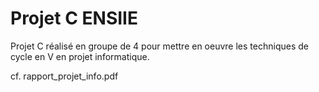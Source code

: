 # Projet C ENSIIE

Projet C réalisé en groupe de 4 pour mettre en oeuvre les techniques de cycle en V en projet informatique.

cf. rapport_projet_info.pdf
